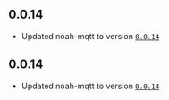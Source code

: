## 0.0.14
- Updated noah-mqtt to version [`0.0.14`](https://github.com/mtrossbach/noah-mqtt/releases/tag/)

## 0.0.14
- Updated noah-mqtt to version [`0.0.14`](https://github.com/mtrossbach/noah-mqtt/releases/tag/)

